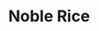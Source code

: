 ---
layout: place
title: "Noble Rice"
permalink: /florida/tampa/noble-rice.html
stateAbbr: FL
stateName: Florida
cityName: Tampa
seo:
  name: "Noble Rice"
  type: Restaurant
  links: http://www.noblericeco.com/
description: "Looking for sushi in Tampa, Florida? Check out Noble Rice for a delightful Japanese dining experience. Enjoy a variety of sushi and other dishes in a welcomi..."
place_id: ChIJu6oEyYTEwogRAE4Dg9Q-AH4
photos:
  - name: >-
      places/ChIJu6oEyYTEwogRAE4Dg9Q-AH4/photos/AeeoHcImWeinlRAXj3ml7NJn2OIbM_IUd9feGYFH4hSGzaeWkXSwPXnZ5EYNESyEGVZ9vJSUeE89-h3pciVGAFgj0j_byXslxJoqSPBOyWpGwJQaAOsP5qO9G9cwhDDGdO4upGwmdIwxVolDq1ltNb3aHa9Id4LTEeFXMzoQJz-SluNgiLD-2aUgkomawnJ2demZFzL0PhVLzKrDlCB9D2EVdmrDTOUGPAWQAORkr-i2GjKyohbpBr0KzE3WyTdjn7_G2z6SWcpiyy3jfYynnnvrkW5ocJa8hWWrsUTnJYO7S8LrSQ
    widthPx: 4800
    heightPx: 3200
    authorAttributions:
      - displayName: Noble Rice
        uri: https://maps.google.com/maps/contrib/117640538025053077203
        photoUri: >-
          https://lh3.googleusercontent.com/a-/ALV-UjWHBCxxVSRMwvE1k0hO6FHkHh5LIZDNuyAEZPs04DdTFlYX1Vuq=s100-p-k-no-mo
    flagContentUri: >-
      https://www.google.com/local/imagery/report/?cb_client=maps_api_places.places_api&image_key=!1e10!2sAF1QipPnShY4Mnaln0zz205u3JgaTN3384NQhytvl9G8&hl=en-US
    googleMapsUri: >-
      https://www.google.com/maps/place//data=!3m4!1e2!3m2!1sAF1QipPnShY4Mnaln0zz205u3JgaTN3384NQhytvl9G8!2e10!4m2!3m1!1s0x88c2c484c904aabb:0x7e003ed483034e00
  - name: >-
      places/ChIJu6oEyYTEwogRAE4Dg9Q-AH4/photos/AeeoHcLXP8WXmkPQsTuMQZrrv9S6QxqVXhM4zZrlwXyiAUMuSEtQ4p-ViSaSB-bBHblXVf597VjQiznuNUjYGfXLdpmylssxTEZXFUhKpmqwyC7NgGqTOJTilsjpd_m9p-mn1rd7BzIyxMLeqy_6uEgISimtcdaHaFQ4S6y0Nw6BymTu0EwUL5pjuUoCj03V4u5ZohlnGBENSrPdejP5W_SCyKMhJ_VYTPiJN39ZXq6TACr6VToHTiH4wQwbpJIUJpHC9XM7yVFHXDjEyKG4cH2StQGmWeplrTPSQiRibaaydpdZdA
    widthPx: 4800
    heightPx: 3200
    authorAttributions:
      - displayName: Noble Rice
        uri: https://maps.google.com/maps/contrib/117640538025053077203
        photoUri: >-
          https://lh3.googleusercontent.com/a-/ALV-UjWHBCxxVSRMwvE1k0hO6FHkHh5LIZDNuyAEZPs04DdTFlYX1Vuq=s100-p-k-no-mo
    flagContentUri: >-
      https://www.google.com/local/imagery/report/?cb_client=maps_api_places.places_api&image_key=!1e10!2sAF1QipPFe7-_L7lQkEZC1411Tu_nY8tv56oyJ2kdAiv3&hl=en-US
    googleMapsUri: >-
      https://www.google.com/maps/place//data=!3m4!1e2!3m2!1sAF1QipPFe7-_L7lQkEZC1411Tu_nY8tv56oyJ2kdAiv3!2e10!4m2!3m1!1s0x88c2c484c904aabb:0x7e003ed483034e00
  - name: >-
      places/ChIJu6oEyYTEwogRAE4Dg9Q-AH4/photos/AeeoHcJMFQRYa2QdL86B_UZlZwyxHX9xY5FXOZSwDVWvRZMSRuCuiLwAfwEu1CHMLhuhRjI7by1HB4KWrN38KdhBQIyOIAzhHUl6DccqgSWOl6k9JCsSD643ngFJNg4Kk4NCthHhL2k433VmLRLZ_A4NCvG5CUCci6Dr7YlhyUv6n0HEPjQ6bWigf-KfLiJxM2TzJ9J6eXsUY6oL2w72EnazxMtV-8iccNtCkGWAE4ubknSVS6-Si09S4sVkw8H6ORHMBRMgMgq_cxziMEbGkWy5LZnybKtEQgvxDZISLXHwb-TQi_1rjl-lU6rRr2YOAStboCjQKIvW3ACpvYpajrl3tFA4Wz2gPaJBM-HiwfyQzTO83K2eT7d1XCn_gdWh2edzCIrDR9qshVg0LXfv_3Zwjkt2dG1qvXGe5wc6zJfDFTeyIGk
    widthPx: 4000
    heightPx: 3000
    authorAttributions:
      - displayName: Jessica Smith
        uri: https://maps.google.com/maps/contrib/100543134475583899145
        photoUri: >-
          https://lh3.googleusercontent.com/a-/ALV-UjXrVOIvnO6RHh_3uM8lymSAksNGeW88i5zXc08OdTfueemRU1EW=s100-p-k-no-mo
    flagContentUri: >-
      https://www.google.com/local/imagery/report/?cb_client=maps_api_places.places_api&image_key=!1e10!2sCIHM0ogKEICAgIDbh8jqowE&hl=en-US
    googleMapsUri: >-
      https://www.google.com/maps/place//data=!3m4!1e2!3m2!1sCIHM0ogKEICAgIDbh8jqowE!2e10!4m2!3m1!1s0x88c2c484c904aabb:0x7e003ed483034e00
  - name: >-
      places/ChIJu6oEyYTEwogRAE4Dg9Q-AH4/photos/AeeoHcI5f38kyu05NHDe3ip8KQ0xyX9NOv0Wn86_aPiG16F0ltuUfF97K8Q843NSGwpK8wJVAgGKh1it2RWFhvRkZ_An0iWNAYvusHCZ4Xzhi35WH6KcE0ZH8_l_JUwf7iSvXqlSIA32bEPs2-L30DNgL2OwIl2ffz9eKpSxFQ6_pz1wSbgq9HHRLXPrCg28P5KTg7oymdA_DGTU7U2xcjoCYI7drQ3V4mBwxHs6fgL_nRxtYKViuNIkea742wRANTjTtsWNo8sgTddBD2PyAqESV-3QFitMaTfkH1owalR5HvPBncJqfllXX477HFcImPsKhjf8heSM-2ogoDkVpBOvq4WMOA9PcsFrESezwgVEGl0FRpTrxS7hE5hIA5Hw-p1Ft2LoJdgjs7uguBUKXWEaFgrMM2yamOEJL983H5YC9Zbb9YA
    widthPx: 4284
    heightPx: 4733
    authorAttributions:
      - displayName: Ece Renkliyüz
        uri: https://maps.google.com/maps/contrib/111931267036510726456
        photoUri: >-
          https://lh3.googleusercontent.com/a/ACg8ocL6fy7fLpDoXvK2mI4q-GDZ9tyvGt2IcpgeNpBw1N0mwk-bpw=s100-p-k-no-mo
    flagContentUri: >-
      https://www.google.com/local/imagery/report/?cb_client=maps_api_places.places_api&image_key=!1e10!2sCIHM0ogKEICAgID726_S_wE&hl=en-US
    googleMapsUri: >-
      https://www.google.com/maps/place//data=!3m4!1e2!3m2!1sCIHM0ogKEICAgID726_S_wE!2e10!4m2!3m1!1s0x88c2c484c904aabb:0x7e003ed483034e00
  - name: >-
      places/ChIJu6oEyYTEwogRAE4Dg9Q-AH4/photos/AeeoHcKuV0Fp3ImbQbyLydvGQAMhWt0KL-C7vGCoxGQOcanAKEk48qG_K_DL9wRpnYJ6jHZN1dAldj2blWZSCZC82fWCOEzbAg9Peo_VWAgZ05f0Oy8o7eOZdDQNWhPRMtikQNqYDuIdaDFhh4V23PJ2Qr9uYsRtIYLZYoRq0_SAGpkXvbJm_9wGefBqtX6yF1FYR1R2xLW0SsPPYFZhEXvfS_3SaZqaxtRuV4hQgFsaZITMPl-Hy3VoCEjiXvkTeMxqGVsf7dpdTgjJXXHZgx_BsPTDR5hhrxuZLJhHqqq9gm_6KsNU0fcb_6_WEuWCGRshfMoJ5aX_WIa1Xd4p4Xg0jpVz5zAymoToZ3_9PAp84peRD-7yZC1pBL4r025zoNgaeY69m-l7yfNFy3K4aSa4oC5h7GMOzgnawPAdDuCH59qZFr8SwUGBRQwqomIbXD9C
    widthPx: 4080
    heightPx: 3072
    authorAttributions:
      - displayName: Steve P
        uri: https://maps.google.com/maps/contrib/103901341289249178418
        photoUri: >-
          https://lh3.googleusercontent.com/a-/ALV-UjUqROacdrvsEp6MjVUrPzXoBgEU_x0ohYW57nJpyEz3TMb-Nqg4-g=s100-p-k-no-mo
    flagContentUri: >-
      https://www.google.com/local/imagery/report/?cb_client=maps_api_places.places_api&image_key=!1e10!2sCIABIhADyddmqRKB_meu13YACWcj&hl=en-US
    googleMapsUri: >-
      https://www.google.com/maps/place//data=!3m4!1e2!3m2!1sCIABIhADyddmqRKB_meu13YACWcj!2e10!4m2!3m1!1s0x88c2c484c904aabb:0x7e003ed483034e00
  - name: >-
      places/ChIJu6oEyYTEwogRAE4Dg9Q-AH4/photos/AeeoHcKXzgmeJndKIBe3fmcAsu8j_pc9NfK2P7An8lrCSatXnxrD2YETpBBS6Emnfahu5bDsHhYDSV_QJg2Bz450pxqvQRU-74MpteQ3NlR9z9FlR692PHuGZ6OlvL-cH5R5rjtkX6-XNdpQOvqN-teAacbekE812MCMSgSWSdcneAPYwhSFTTVOmgwPwNSBeGII0k7hAshBDFME57u-ICvqyqGoseeFRS4FR-c2KgmBwxYHNlSAKwXqhei-PR9OKt0QR684-N6Ds1Ac2PuPztFYSpwwQ8e5oNSy0MwbECVocfBfSpdeokoiQ8gIjf9kHYjNtjzcyDsYyu1Eq4NK8oWZrHS_euyy6i7ZL6Hp5quRBff2lFWo2VtUBMOIDiaqasBSAkn67qTf-tf0qYdTIwIYW3nn1Zx3SXAD8QB110eWDNbdF20
    widthPx: 4800
    heightPx: 3200
    authorAttributions:
      - displayName: Annalise Mabe
        uri: https://maps.google.com/maps/contrib/101150958408394489700
        photoUri: >-
          https://lh3.googleusercontent.com/a-/ALV-UjVTMBXNunDDIlHGjtjLkWclBYrcvIGKwDIu1ceiARXY29jeTT5l=s100-p-k-no-mo
    flagContentUri: >-
      https://www.google.com/local/imagery/report/?cb_client=maps_api_places.places_api&image_key=!1e10!2sCIHM0ogKEICAgICx8uvs-AE&hl=en-US
    googleMapsUri: >-
      https://www.google.com/maps/place//data=!3m4!1e2!3m2!1sCIHM0ogKEICAgICx8uvs-AE!2e10!4m2!3m1!1s0x88c2c484c904aabb:0x7e003ed483034e00
  - name: >-
      places/ChIJu6oEyYTEwogRAE4Dg9Q-AH4/photos/AeeoHcLDiOtJCyL_PlW_YrNgrM1_dp2ssDu8LaZT3e-VHe2tZKW1eA6-etZCs33YSHKcYyN88NPZ-rieOXdozYddv3MdWJjVY2WYGk0BqR-B7LZGlL_aeLLqcjiBD0g_2syy--fRJErLEWSyi30EEM5jHIO6GJqK6F6hHBtF0gfisUBOPPhzLhmUGZLi3ih9ezD1xsX89yaVLm6SByEzidikkSMw-D1IQZHTFTPWcm6EEnzWXWQqKFwRUJ7WUu_PBhSAQmlsH8I6yeOhENYvgWIWzDBHudftQqOnl0zT7D-VB3LojzuF58-ORgx0hSe6mOjJNhY8NSnprmYxc3wHkoAQGLhCsTZ-GXaPhITgD63poV4HZLZRJRfW1CrNZS6r2mg0OgNAQU86lwyRoMkx-LeDWsH1I2cfg7x7dwkARdl7_auM4wsAGLg-iLoPBpWLbQ
    widthPx: 4080
    heightPx: 3072
    authorAttributions:
      - displayName: Steve P
        uri: https://maps.google.com/maps/contrib/103901341289249178418
        photoUri: >-
          https://lh3.googleusercontent.com/a-/ALV-UjUqROacdrvsEp6MjVUrPzXoBgEU_x0ohYW57nJpyEz3TMb-Nqg4-g=s100-p-k-no-mo
    flagContentUri: >-
      https://www.google.com/local/imagery/report/?cb_client=maps_api_places.places_api&image_key=!1e10!2sCIABIhADyddmqRKB_meu11wABXNr&hl=en-US
    googleMapsUri: >-
      https://www.google.com/maps/place//data=!3m4!1e2!3m2!1sCIABIhADyddmqRKB_meu11wABXNr!2e10!4m2!3m1!1s0x88c2c484c904aabb:0x7e003ed483034e00
  - name: >-
      places/ChIJu6oEyYTEwogRAE4Dg9Q-AH4/photos/AeeoHcJLDYw5ZWl-6UrdFEApsU7wj1qGgKSyildIAu-3Wt6Oy3TxvwqiZ97dodNTT4NY2UeDXBEGgLziquAgrbWjiuO_jkewn_5bAu7kjDCTZceu3BXdWuxuHk8Yv3gDUtWp92B25I2LNvspMD0kKV_HYf61srg3nxbikC-vo5J3KMDZEQS-qKqLWlpsT3K2NLrEJGX084nnnugGUG89cjqmbmieMr87h1WD1zB-90jYFXvvXUUkQlu4CCcE34lrhg_rr4ASBP4prJCrODLSQu-QH8z2eFshrK2K7Ku4hcnZ-dje2i7FWT55l-Ec-H7Fo0t4vY_e29-nYJBfk8qeiHHtn06HDBreO8wUT5J0_9dJRtWe6gt6JoIgqw5sOJCstj8Gom5S5Z0APVc7sbQt_-zHnrBPbkC14wFj1XrBubEj5LQ5yrWm
    widthPx: 3024
    heightPx: 4032
    authorAttributions:
      - displayName: Matt Van Thyne
        uri: https://maps.google.com/maps/contrib/105208829096168125655
        photoUri: >-
          https://lh3.googleusercontent.com/a-/ALV-UjX6sZFohEXZEvqqWjm-GjlIX6xiPRQSKlhrFvbUw_WhiSLY6IsnKw=s100-p-k-no-mo
    flagContentUri: >-
      https://www.google.com/local/imagery/report/?cb_client=maps_api_places.places_api&image_key=!1e10!2sCIHM0ogKEICAgICnhtjEiAE&hl=en-US
    googleMapsUri: >-
      https://www.google.com/maps/place//data=!3m4!1e2!3m2!1sCIHM0ogKEICAgICnhtjEiAE!2e10!4m2!3m1!1s0x88c2c484c904aabb:0x7e003ed483034e00
  - name: >-
      places/ChIJu6oEyYTEwogRAE4Dg9Q-AH4/photos/AeeoHcJ40NPHL2vdisVhZmuQcr-c_xZ6g10KR-momNHtlGLWtf6619sXmT059SoQjG31wSPQW7LTEuRrXS_CXTt9faKInWGohIu_NHTy2Z8nQKVFLKc7YowHwuCP8lFnEFO4CFnGsmZZtthcvLzbJc0kYdAEqtwBQvqCfrrVj2VzH-ewDGEFesJu2OJumotj7Jl21nLUuyGHGf-2SsQkdtDizpsWIc0cZtidOQM4vtVAoA3FU28L4vmNR06WN9JcvFaIf-tAO_DPrZLpbP_klMwNMlR0l9jTIXrZrjJn5tQpgipfVtzoEJ8sUPlzUTLvP3oZYXPhtFt24P7yz8OHV6kozdAPTobGb29HInNzJIGV4hc9PumvbIahXsXWoaQ4XUVpEmVMzO-VzvPwT6NXSf8Bnn-IG9XxzznO6PbELZWR9Nc
    widthPx: 4000
    heightPx: 3000
    authorAttributions:
      - displayName: Jessica Smith
        uri: https://maps.google.com/maps/contrib/100543134475583899145
        photoUri: >-
          https://lh3.googleusercontent.com/a-/ALV-UjXrVOIvnO6RHh_3uM8lymSAksNGeW88i5zXc08OdTfueemRU1EW=s100-p-k-no-mo
    flagContentUri: >-
      https://www.google.com/local/imagery/report/?cb_client=maps_api_places.places_api&image_key=!1e10!2sCIHM0ogKEICAgIDbh8jqYw&hl=en-US
    googleMapsUri: >-
      https://www.google.com/maps/place//data=!3m4!1e2!3m2!1sCIHM0ogKEICAgIDbh8jqYw!2e10!4m2!3m1!1s0x88c2c484c904aabb:0x7e003ed483034e00
  - name: >-
      places/ChIJu6oEyYTEwogRAE4Dg9Q-AH4/photos/AeeoHcKQPskHr1N1AdcapGytJDCOuyChBOf5a5R36Kv7ZDMgFxdtW0cgJDHwlJVltIyfnHH3mG8bk6Ntr4W7IBoQuFaFctVbaJDOXcA183XJHwh6ZA42XkgqRP8633W-OZaYzAudhp27kMxd2RnMfX2wtDxCDLNyjrn3L52RUh2kmF40hBgnTBn0nJBw6pQcEXtjJpPFc3Lm6c75DAuD7-jkMsM1jGbKGjhcTjAoE9zYapWen43PsAG73Jlo1us3KA6giNwmuXGFwg0vISjTtyDVB0AHH5-YoAriGD0Qxy0SbD1dxJKGM0ONNvTPZGwFKmMnwKoPzvl9_98kf1lWrYrkMHKAJNOsooDegoC9Kvz7Ql6K-TQ9uPMooRKAm9lJQtPLejj9oyJpTjjzpOh2Q1NOXHuJDG2v8sS9WSDisIYtRoNFTmo
    widthPx: 4000
    heightPx: 2252
    authorAttributions:
      - displayName: Alexander S
        uri: https://maps.google.com/maps/contrib/113709125448658836008
        photoUri: >-
          https://lh3.googleusercontent.com/a-/ALV-UjXbEgQVrUiwH1jIAoc4gWVhv_32Z58F69egyqknIZcBdriXuAGA=s100-p-k-no-mo
    flagContentUri: >-
      https://www.google.com/local/imagery/report/?cb_client=maps_api_places.places_api&image_key=!1e10!2sCIHM0ogKEICAgICL1bDQlQE&hl=en-US
    googleMapsUri: >-
      https://www.google.com/maps/place//data=!3m4!1e2!3m2!1sCIHM0ogKEICAgICL1bDQlQE!2e10!4m2!3m1!1s0x88c2c484c904aabb:0x7e003ed483034e00
address: 615 Channelside Dr Suite 112, Tampa, FL 33602, USA
street: 615 Channelside Dr Suite 112
city: Tampa
state: FL
zip: '33602'
country: USA
neighborhood: Channel District
latitude: '27.943573'
longitude: '-82.447272'
accessibility_options:
  wheelchairAccessibleParking: true
  wheelchairAccessibleEntrance: true
  wheelchairAccessibleRestroom: true
  wheelchairAccessibleSeating: true
business_status: OPERATIONAL
name: Noble Rice
google_maps_links:
  directionsUri: >-
    https://www.google.com/maps/dir//''/data=!4m7!4m6!1m1!4e2!1m2!1m1!1s0x88c2c484c904aabb:0x7e003ed483034e00!3e0
  placeUri: https://maps.google.com/?cid=9079325931230940672
  writeAReviewUri: >-
    https://www.google.com/maps/place//data=!4m3!3m2!1s0x88c2c484c904aabb:0x7e003ed483034e00!12e1
  reviewsUri: >-
    https://www.google.com/maps/place//data=!4m4!3m3!1s0x88c2c484c904aabb:0x7e003ed483034e00!9m1!1b1
  photosUri: >-
    https://www.google.com/maps/place//data=!4m3!3m2!1s0x88c2c484c904aabb:0x7e003ed483034e00!10e5
primary_type: Sushi Restaurant
opening_hours:
  regular: null
  current: null
secondary_opening_hours:
  regular:
    weekdayDescriptions: null
    type: null
  current:
    weekdayDescriptions: null
    type: null
phone: (813) 542-2021
price_level: PRICE_LEVEL_MODERATE
price_range: $100 &ndash; & up
rating: '4.4'
rating_count: 584
website: http://www.noblericeco.com/
reviews:
  - name: >-
      places/ChIJu6oEyYTEwogRAE4Dg9Q-AH4/reviews/ChdDSUhNMG9nS0VJQ0FnTURJNnJ1QTh3RRAB
    relativePublishTimeDescription: in the last week
    rating: 5
    text:
      text: >-
        10/10 go here immediately if you are in the tampa area! Absolutely
        everything we ordered was delicious.


        We started with the Sake Pulled Pork Bao Buns and the Prawn Carpaccio.
        Both had very unique flavor profiles and were quite the journey. We had
        4 sushi rolls and each one was great but the Kani was hands down my
        favorite with the Tempora Poke a close second. The others we got were
        Kanpachi and an off menu salmon roll.
      languageCode: en
    originalText:
      text: >-
        10/10 go here immediately if you are in the tampa area! Absolutely
        everything we ordered was delicious.


        We started with the Sake Pulled Pork Bao Buns and the Prawn Carpaccio.
        Both had very unique flavor profiles and were quite the journey. We had
        4 sushi rolls and each one was great but the Kani was hands down my
        favorite with the Tempora Poke a close second. The others we got were
        Kanpachi and an off menu salmon roll.
      languageCode: en
    authorAttribution:
      displayName: Brittany G.
      uri: https://www.google.com/maps/contrib/103852210636172721443/reviews
      photoUri: >-
        https://lh3.googleusercontent.com/a/ACg8ocI8lqWgfg83ztsUkrUFLGcgp8cJGCFusE3mfjfcCYIgUMQ_ow=s128-c0x00000000-cc-rp-mo-ba3
    publishTime: '2025-04-08T23:47:04.111820Z'
    flagContentUri: >-
      https://www.google.com/local/review/rap/report?postId=ChdDSUhNMG9nS0VJQ0FnTURJNnJ1QTh3RRAB&d=17924085&t=1
    googleMapsUri: >-
      https://www.google.com/maps/reviews/data=!4m6!14m5!1m4!2m3!1sChdDSUhNMG9nS0VJQ0FnTURJNnJ1QTh3RRAB!2m1!1s0x88c2c484c904aabb:0x7e003ed483034e00
  - name: >-
      places/ChIJu6oEyYTEwogRAE4Dg9Q-AH4/reviews/ChdDSUhNMG9nS0VJQ0FnTURndTltc2tRRRAB
    relativePublishTimeDescription: a month ago
    rating: 5
    text:
      text: >-
        Classy space, great service, delicious food. Every dish was nicely done
        from the toro rolls and nigiri, to the buns and ramen, the appetizers
        were great, the steak was fab, and the dessert was the perfect ending. 
        The one caveat I would say is that I think everything was really good
        but thought the prices were a little high for what you got. I personally
        would be happy to come back again and again but some in our party
        thought it was too expensive for what was delivered.  I thought maybe a
        little high but good enough that I would come back.
      languageCode: en
    originalText:
      text: >-
        Classy space, great service, delicious food. Every dish was nicely done
        from the toro rolls and nigiri, to the buns and ramen, the appetizers
        were great, the steak was fab, and the dessert was the perfect ending. 
        The one caveat I would say is that I think everything was really good
        but thought the prices were a little high for what you got. I personally
        would be happy to come back again and again but some in our party
        thought it was too expensive for what was delivered.  I thought maybe a
        little high but good enough that I would come back.
      languageCode: en
    authorAttribution:
      displayName: Michael Chan
      uri: https://www.google.com/maps/contrib/116554181152478295865/reviews
      photoUri: >-
        https://lh3.googleusercontent.com/a/ACg8ocIrQMp-fuFUj19kZSa5sxi2PEcJPvqIv3F-EDbl8W1KE_iqUg=s128-c0x00000000-cc-rp-mo-ba3
    publishTime: '2025-02-27T20:00:08.029923Z'
    flagContentUri: >-
      https://www.google.com/local/review/rap/report?postId=ChdDSUhNMG9nS0VJQ0FnTURndTltc2tRRRAB&d=17924085&t=1
    googleMapsUri: >-
      https://www.google.com/maps/reviews/data=!4m6!14m5!1m4!2m3!1sChdDSUhNMG9nS0VJQ0FnTURndTltc2tRRRAB!2m1!1s0x88c2c484c904aabb:0x7e003ed483034e00
  - name: >-
      places/ChIJu6oEyYTEwogRAE4Dg9Q-AH4/reviews/ChdDSUhNMG9nS0VJQ0FnSUR2LWZhRm5RRRAB
    relativePublishTimeDescription: 3 months ago
    rating: 4
    text:
      text: >-
        Exceptional, friendly staff that worked very well together to make our
        dining experience special.  The ambiance was sophisticated and
        comfortable.  The food,especially the sushi was fresh, tasty, and
        creatively plated. The drinks were an interesting take on some classics.
      languageCode: en
    originalText:
      text: >-
        Exceptional, friendly staff that worked very well together to make our
        dining experience special.  The ambiance was sophisticated and
        comfortable.  The food,especially the sushi was fresh, tasty, and
        creatively plated. The drinks were an interesting take on some classics.
      languageCode: en
    authorAttribution:
      displayName: Susan Macbeth
      uri: https://www.google.com/maps/contrib/109351338224323661606/reviews
      photoUri: >-
        https://lh3.googleusercontent.com/a-/ALV-UjVHLjOqlHbxjeOo3HSqAdnT221LCTLc8A4sbpzd-D1JmnTl389j=s128-c0x00000000-cc-rp-mo-ba6
    publishTime: '2025-01-09T01:40:29.902743Z'
    flagContentUri: >-
      https://www.google.com/local/review/rap/report?postId=ChdDSUhNMG9nS0VJQ0FnSUR2LWZhRm5RRRAB&d=17924085&t=1
    googleMapsUri: >-
      https://www.google.com/maps/reviews/data=!4m6!14m5!1m4!2m3!1sChdDSUhNMG9nS0VJQ0FnSUR2LWZhRm5RRRAB!2m1!1s0x88c2c484c904aabb:0x7e003ed483034e00
  - name: >-
      places/ChIJu6oEyYTEwogRAE4Dg9Q-AH4/reviews/ChdDSUhNMG9nS0VJQ0FnSUN2MGYyeG1BRRAB
    relativePublishTimeDescription: 4 months ago
    rating: 5
    text:
      text: >-
        This place is really a great place. First off, the ambience of the place
        is really good and the atmosphere is really nice.

        The next u see is that the service is the best. We had Ronnie serve our
        table and she did such an amazing job right from the start to the end.

        And now to talk about the food it was just phenomenal. The taste of the
        food is so rich and the flavors are so well balanced it's just really
        amazing. Plus u can taste the freshness of the ingredients.

        Me and my friends tried the beef tartare , kamo crostini , tan tan men
        ramen, black ramen and bone marrow

        Everything we tried was really delicious.

        And we were recommended to try the beef tartare and kamo crostini and it
        was just so heavenly. Love the place and food.

        And i would also like to thank Ronnie, because one of my friends
        accidentally forgot their car keys in the restaurant and she ran behind
        us to give us the keys 😄
      languageCode: en
    originalText:
      text: >-
        This place is really a great place. First off, the ambience of the place
        is really good and the atmosphere is really nice.

        The next u see is that the service is the best. We had Ronnie serve our
        table and she did such an amazing job right from the start to the end.

        And now to talk about the food it was just phenomenal. The taste of the
        food is so rich and the flavors are so well balanced it's just really
        amazing. Plus u can taste the freshness of the ingredients.

        Me and my friends tried the beef tartare , kamo crostini , tan tan men
        ramen, black ramen and bone marrow

        Everything we tried was really delicious.

        And we were recommended to try the beef tartare and kamo crostini and it
        was just so heavenly. Love the place and food.

        And i would also like to thank Ronnie, because one of my friends
        accidentally forgot their car keys in the restaurant and she ran behind
        us to give us the keys 😄
      languageCode: en
    authorAttribution:
      displayName: omkar tandel
      uri: https://www.google.com/maps/contrib/117538750087034601891/reviews
      photoUri: >-
        https://lh3.googleusercontent.com/a-/ALV-UjUoLm6eS3nMBIoIVSnZs_EfbxaUPpsoZJRUZBqtzAmgNgXXdSWddQ=s128-c0x00000000-cc-rp-mo
    publishTime: '2024-12-12T01:23:08.907836Z'
    flagContentUri: >-
      https://www.google.com/local/review/rap/report?postId=ChdDSUhNMG9nS0VJQ0FnSUN2MGYyeG1BRRAB&d=17924085&t=1
    googleMapsUri: >-
      https://www.google.com/maps/reviews/data=!4m6!14m5!1m4!2m3!1sChdDSUhNMG9nS0VJQ0FnSUN2MGYyeG1BRRAB!2m1!1s0x88c2c484c904aabb:0x7e003ed483034e00
  - name: >-
      places/ChIJu6oEyYTEwogRAE4Dg9Q-AH4/reviews/ChdDSUhNMG9nS0VJQ0FnSUN2cTU3TnpRRRAB
    relativePublishTimeDescription: 4 months ago
    rating: 5
    text:
      text: >-
        My boyfriend took me out for my birthday and 10/10 everything. From the
        ambiance to the food and Japanese inspired decor...was just WOW.  We sat
        in the booths and they are really comfortable, very intimate and felt
        like we weren’t congested. My boyfriend is 6’1 and didn’t feel like he
        was in a tight spot and had plenty of leg room. Place is seriously clean
        and not overall dark where you can’t see people or your food.  Our
        waitress was so sweet, attentive and very knowledgeable of the menu. She
        gave us the whole 411, and didn’t rush us when we were browsing and
        still deciding. They had a lot to serve! Not just her, other staff would
        come to our booth to clear out the table and let me tell you that our
        water cups were always full and always checking in but not the annoying
        way. Next time when we have more time, DEFINITELY want to try out the
        24oz American Wagyu Ribeye along with the ramen and go back to our
        favorites and try others.  Everything was so fresh and cooked to
        perfection. We are definitely sushi-enthusiasts and you got a 5+ star
        from us. Thank you Noble Rice for the first best experience. Such a
        hidden gem!  I went home and was in a food- coma. And I just woke up to
        write this review lol. I’ll definitely be back with friends and family!
        🙏🏻🤍
      languageCode: en
    originalText:
      text: >-
        My boyfriend took me out for my birthday and 10/10 everything. From the
        ambiance to the food and Japanese inspired decor...was just WOW.  We sat
        in the booths and they are really comfortable, very intimate and felt
        like we weren’t congested. My boyfriend is 6’1 and didn’t feel like he
        was in a tight spot and had plenty of leg room. Place is seriously clean
        and not overall dark where you can’t see people or your food.  Our
        waitress was so sweet, attentive and very knowledgeable of the menu. She
        gave us the whole 411, and didn’t rush us when we were browsing and
        still deciding. They had a lot to serve! Not just her, other staff would
        come to our booth to clear out the table and let me tell you that our
        water cups were always full and always checking in but not the annoying
        way. Next time when we have more time, DEFINITELY want to try out the
        24oz American Wagyu Ribeye along with the ramen and go back to our
        favorites and try others.  Everything was so fresh and cooked to
        perfection. We are definitely sushi-enthusiasts and you got a 5+ star
        from us. Thank you Noble Rice for the first best experience. Such a
        hidden gem!  I went home and was in a food- coma. And I just woke up to
        write this review lol. I’ll definitely be back with friends and family!
        🙏🏻🤍
      languageCode: en
    authorAttribution:
      displayName: MiNA
      uri: https://www.google.com/maps/contrib/103701504225745497748/reviews
      photoUri: >-
        https://lh3.googleusercontent.com/a/ACg8ocLbzVNEpTbnahiWK93aCtY8jrnzqq3G2gm6M4t9m85eqHQf9g=s128-c0x00000000-cc-rp-mo-ba3
    publishTime: '2024-12-14T19:45:37.731149Z'
    flagContentUri: >-
      https://www.google.com/local/review/rap/report?postId=ChdDSUhNMG9nS0VJQ0FnSUN2cTU3TnpRRRAB&d=17924085&t=1
    googleMapsUri: >-
      https://www.google.com/maps/reviews/data=!4m6!14m5!1m4!2m3!1sChdDSUhNMG9nS0VJQ0FnSUN2cTU3TnpRRRAB!2m1!1s0x88c2c484c904aabb:0x7e003ed483034e00
parking_options:
  paidParkingLot: true
  paidStreetParking: true
  paidGarageParking: true
payment_options:
  acceptsCreditCards: true
  acceptsDebitCards: true
  acceptsCashOnly: false
  acceptsNfc: true
allow_dogs: null
curbside_pickup: null
delivery: false
dine_in: true
good_for_children: false
good_for_groups: null
good_for_sports: false
live_music: false
menu_for_children: false
outdoor_seating: false
reservable: true
restroom: true
serves_beer: true
serves_breakfast: false
serves_brunch: null
serves_cocktails: true
serves_coffee: null
serves_dinner: true
serves_dessert: true
serves_lunch: null
serves_vegetarian_food: true
serves_wine: true
takeout: false
summary: null

---